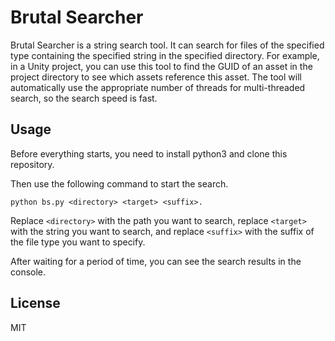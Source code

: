 # Brutal Searcher

Brutal Searcher is a string search tool. It can search for files of the specified type containing the specified string in the specified directory. For example, in a Unity project, you can use this tool to find the GUID of an asset in the project directory to see which assets reference this asset. The tool will automatically use the appropriate number of threads for multi-threaded search, so the search speed is fast.

## Usage

Before everything starts, you need to install python3 and clone this repository.

Then use the following command to start the search.

```
python bs.py <directory> <target> <suffix>.
```

Replace `<directory>` with the path you want to search, replace `<target>` with the string you want to search, and replace `<suffix>` with the suffix of the file type you want to specify.

After waiting for a period of time, you can see the search results in the console.

## License

MIT

